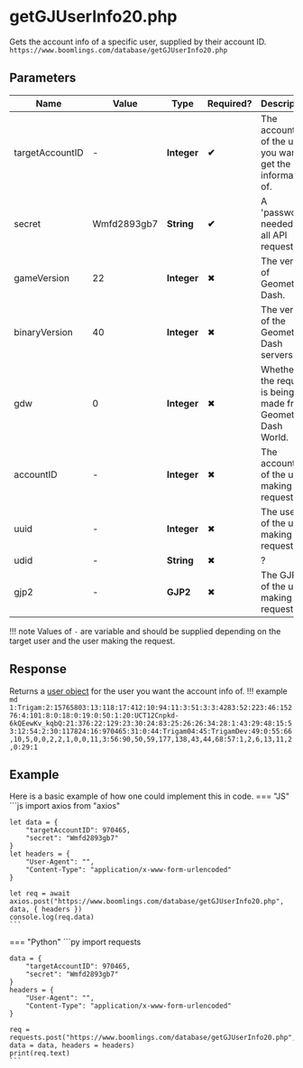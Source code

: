 # **getGJUserInfo20.php**
Gets the account info of a specific user, supplied by their account ID.  
`https://www.boomlings.com/database/getGJUserInfo20.php`

## **Parameters**
| Name | Value | Type | Required? | Description |
|------|-------|------|-----------|-------------|
| targetAccountID | - | **Integer** | **✔** | The account ID of the user you want to get the information of. |
| secret | Wmfd2893gb7 | **String** | **✔** | A 'password' needed for all API requests. |
| gameVersion | 22 | **Integer** | ✖ | The version of Geometry Dash. |
| binaryVersion | 40 | **Integer** | ✖ | The version of the Geometry Dash servers. |
| gdw | 0 | **Integer** | ✖ | Whether the request is being made from Geometry Dash World. |
| accountID | - | **Integer** | ✖ | The account ID of the user making the request. |
| uuid | - | **Integer** | ✖ | The user ID of the user making the request. |
| udid | - | **String** | ✖ | ? |
| gjp2 | - | **GJP2** | ✖ | The GJP2 of the user making the request. |

!!! note
	Values of `-` are variable and should be supplied depending on the target user and the user making the request.

## **Response**
Returns a [user object](../../../resources/user) for the user you want the account info of.
!!! example
	```md
	1:Trigam:2:15765803:13:118:17:412:10:94:11:3:51:3:3:4283:52:223:46:15276:4:101:8:0:18:0:19:0:50:1:20:UCT12Cnpkd-6kQEewKv_kqbQ:21:376:22:129:23:30:24:83:25:26:26:34:28:1:43:29:48:15:53:12:54:2:30:117824:16:970465:31:0:44:Trigam04:45:TrigamDev:49:0:55:66,10,5,0,0,2,2,1,0,0,11,3:56:90,50,59,177,138,43,44,68:57:1,2,6,13,11,2,0:29:1
	```

## **Example**
Here is a basic example of how one could implement this in code.
=== "JS"
	```js
	import axios from "axios"

	let data = {
		"targetAccountID": 970465,
		"secret": "Wmfd2893gb7"
	}
	let headers = {
		"User-Agent": "",
		"Content-Type": "application/x-www-form-urlencoded"
	}

	let req = await axios.post("https://www.boomlings.com/database/getGJUserInfo20.php", data, { headers })
	console.log(req.data)
	```
=== "Python"
	```py
	import requests

	data = {
		"targetAccountID": 970465,
		"secret": "Wmfd2893gb7"
	}
	headers = {
		"User-Agent": "",
		"Content-Type": "application/x-www-form-urlencoded"
	}

	req = requests.post("https://www.boomlings.com/database/getGJUserInfo20.php", data = data, headers = headers)
	print(req.text)
	```